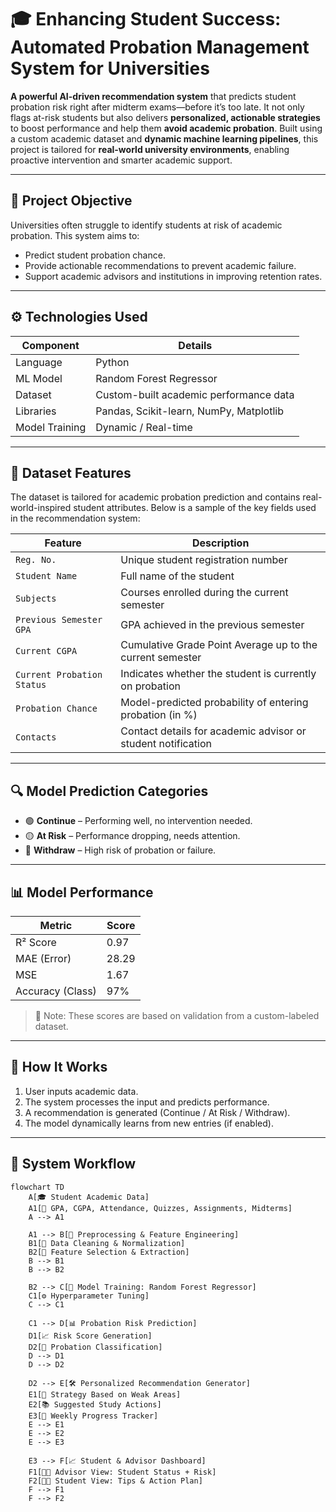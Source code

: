 # 🎓 Enhancing Student Success: Automated Probation Management System for Universities

**A powerful AI-driven recommendation system** that predicts student probation risk right after midterm exams—before it’s too late. It not only flags at-risk students but also delivers **personalized, actionable strategies** to boost performance and help them **avoid academic probation**. Built using a custom academic dataset and **dynamic machine learning pipelines**, this project is tailored for **real-world university environments**, enabling proactive intervention and smarter academic support.



---

## 📌 Project Objective

Universities often struggle to identify students at risk of academic probation. This system aims to:

- Predict student probation chance.
- Provide actionable recommendations to prevent academic failure.
- Support academic advisors and institutions in improving retention rates.

---

## ⚙️ Technologies Used

| Component          | Details                                |
|--------------------|----------------------------------------|
| Language           | Python                                 |
| ML Model           | Random Forest Regressor                |
| Dataset            | Custom-built academic performance data |
| Libraries          | Pandas, Scikit-learn, NumPy, Matplotlib|
| Model Training     | Dynamic / Real-time                    |

---

## 📂 Dataset Features

The dataset is tailored for academic probation prediction and contains real-world-inspired student attributes. Below is a sample of the key fields used in the recommendation system:

| **Feature**               | **Description**                                              |
|---------------------------|--------------------------------------------------------------|
| `Reg. No.`                | Unique student registration number                           |
| `Student Name`            | Full name of the student                                     |
| `Subjects`                | Courses enrolled during the current semester                 |
| `Previous Semester GPA`   | GPA achieved in the previous semester                        |
| `Current CGPA`            | Cumulative Grade Point Average up to the current semester    |
| `Current Probation Status`| Indicates whether the student is currently on probation      |
| `Probation Chance`        | Model-predicted probability of entering probation (in %)     |
| `Contacts`                | Contact details for academic advisor or student notification |

---

## 🔍 Model Prediction Categories

- 🟢 **Continue** – Performing well, no intervention needed.
- 🟡 **At Risk** – Performance dropping, needs attention.
- 🔴 **Withdraw** – High risk of probation or failure.

---

## 📊 Model Performance

| Metric           | Score     |
|------------------|-----------|
| R² Score         | 0.97      |
| MAE (Error)      | 28.29     |
| MSE              | 1.67      |
| Accuracy (Class) | 97%       |

> 📌 Note: These scores are based on validation from a custom-labeled dataset.

---

## 🧠 How It Works

1. User inputs academic data.
2. The system processes the input and predicts performance.
3. A recommendation is generated (Continue / At Risk / Withdraw).
4. The model dynamically learns from new entries (if enabled).

---

## 🧭 System Workflow

```mermaid
flowchart TD
    A[🎓 Student Academic Data]
    A1[📑 GPA, CGPA, Attendance, Quizzes, Assignments, Midterms]
    A --> A1

    A1 --> B[🧹 Preprocessing & Feature Engineering]
    B1[🔄 Data Cleaning & Normalization]
    B2[📐 Feature Selection & Extraction]
    B --> B1
    B --> B2

    B2 --> C[🧠 Model Training: Random Forest Regressor]
    C1[⚙️ Hyperparameter Tuning]
    C --> C1

    C1 --> D[📊 Probation Risk Prediction]
    D1[📈 Risk Score Generation]
    D2[🧾 Probation Classification]
    D --> D1
    D --> D2

    D2 --> E[🛠️ Personalized Recommendation Generator]
    E1[🎯 Strategy Based on Weak Areas]
    E2[📚 Suggested Study Actions]
    E3[📆 Weekly Progress Tracker]
    E --> E1
    E --> E2
    E --> E3

    E3 --> F[📈 Student & Advisor Dashboard]
    F1[👩‍🏫 Advisor View: Student Status + Risk]
    F2[👨‍🎓 Student View: Tips & Action Plan]
    F --> F1
    F --> F2
